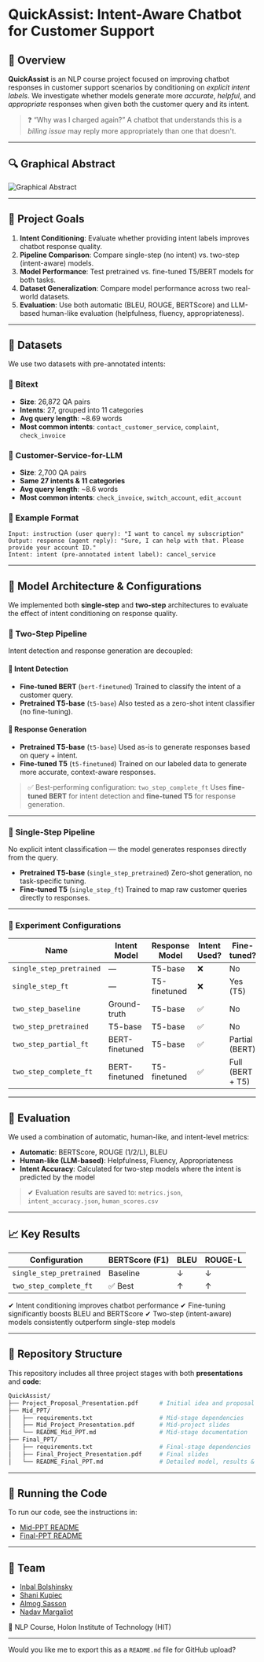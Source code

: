 # QuickAssist: Intent-Aware Chatbot for Customer Support

## 🧠 Overview

**QuickAssist** is an NLP course project focused on improving chatbot responses in customer support scenarios by conditioning on *explicit intent labels*. We investigate whether models generate more *accurate*, *helpful*, and *appropriate* responses when given both the customer query and its intent.

> ❓ “Why was I charged again?”
> A chatbot that understands this is a *billing issue* may reply more appropriately than one that doesn't.

---

## 🔍 Graphical Abstract

![Graphical Abstract](https://github.com/user-attachments/assets/0d0d9f3c-bef1-4430-939f-4c65823a5468)

---

## 🎯 Project Goals

1. **Intent Conditioning**: Evaluate whether providing intent labels improves chatbot response quality.
2. **Pipeline Comparison**: Compare single-step (no intent) vs. two-step (intent-aware) models.
3. **Model Performance**: Test pretrained vs. fine-tuned T5/BERT models for both tasks.
4. **Dataset Generalization**: Compare model performance across two real-world datasets.
5. **Evaluation**: Use both automatic (BLEU, ROUGE, BERTScore) and LLM-based human-like evaluation (helpfulness, fluency, appropriateness).

---

## 📁 Datasets

We use two datasets with pre-annotated intents:

### 📌 Bitext

* **Size**: 26,872 QA pairs
* **Intents**: 27, grouped into 11 categories
* **Avg query length**: \~8.69 words
* **Most common intents**: `contact_customer_service`, `complaint`, `check_invoice`

### 📌 Customer-Service-for-LLM

* **Size**: 2,700 QA pairs
* **Same 27 intents & 11 categories**
* **Avg query length**: \~8.6 words
* **Most common intents**: `check_invoice`, `switch_account`, `edit_account`

### 🔹 Example Format

```
Input: instruction (user query): "I want to cancel my subscription"  
Output: response (agent reply): "Sure, I can help with that. Please provide your account ID."  
Intent: intent (pre-annotated intent label): cancel_service  
```

---

## 🧠 Model Architecture & Configurations

We implemented both **single-step** and **two-step** architectures to evaluate the effect of intent conditioning on response quality.

### 🧩 Two-Step Pipeline

Intent detection and response generation are decoupled:

#### 🔹 Intent Detection

* **Fine-tuned BERT** (`bert-finetuned`)
  Trained to classify the intent of a customer query.
* **Pretrained T5-base** (`t5-base`)
  Also tested as a zero-shot intent classifier (no fine-tuning).

#### 🔹 Response Generation

* **Pretrained T5-base** (`t5-base`)
  Used as-is to generate responses based on query + intent.
* **Fine-tuned T5** (`t5-finetuned`)
  Trained on our labeled data to generate more accurate, context-aware responses.

> ✅ Best-performing configuration: `two_step_complete_ft`
> Uses **fine-tuned BERT** for intent detection and **fine-tuned T5** for response generation.

---

### 🧩 Single-Step Pipeline

No explicit intent classification — the model generates responses directly from the query.

* **Pretrained T5-base** (`single_step_pretrained`)
  Zero-shot generation, no task-specific tuning.
* **Fine-tuned T5** (`single_step_ft`)
  Trained to map raw customer queries directly to responses.

---

### 🔧 Experiment Configurations

| Name                     | Intent Model   | Response Model | Intent Used? | Fine-tuned?      |
| ------------------------ | -------------- | -------------- | ------------ | ---------------- |
| `single_step_pretrained` | —              | T5-base        | ❌            | No               |
| `single_step_ft`         | —              | T5-finetuned   | ❌            | Yes (T5)         |
| `two_step_baseline`      | Ground-truth   | T5-base        | ✅            | No               |
| `two_step_pretrained`    | T5-base        | T5-base        | ✅            | No               |
| `two_step_partial_ft`    | BERT-finetuned | T5-base        | ✅            | Partial (BERT)   |
| `two_step_complete_ft`   | BERT-finetuned | T5-finetuned   | ✅            | Full (BERT + T5) |

---

## 🧪 Evaluation

We used a combination of automatic, human-like, and intent-level metrics:

* **Automatic**: BERTScore, ROUGE (1/2/L), BLEU
* **Human-like (LLM-based)**: Helpfulness, Fluency, Appropriateness
* **Intent Accuracy**: Calculated for two-step models where the intent is predicted by the model

> ✔ Evaluation results are saved to: `metrics.json`, `intent_accuracy.json`, `human_scores.csv`

---

## 📈 Key Results

| Configuration            | BERTScore (F1) | BLEU | ROUGE-L |
| ------------------------ | -------------- | ---- | ------- |
| `single_step_pretrained` | Baseline       | ↓    | ↓       |
| `two_step_complete_ft`   | ✅ Best         | ↑    | ↑       |

✔ Intent conditioning improves chatbot performance
✔ Fine-tuning significantly boosts BLEU and BERTScore
✔ Two-step (intent-aware) models consistently outperform single-step models

---

## 📂 Repository Structure

This repository includes all three project stages with both **presentations** and **code**:

```bash
QuickAssist/
├── Project_Proposal_Presentation.pdf      # Initial idea and proposal
├── Mid_PPT/
│   ├── requirements.txt                   # Mid-stage dependencies
│   ├── Mid_Project_Presentation.pdf       # Mid-project slides
│   └── README_Mid_PPT.md                  # Mid-stage documentation
├── Final_PPT/
│   ├── requirements.txt                   # Final-stage dependencies
│   ├── Final_Project_Presentation.pdf     # Final slides
│   └── README_Final_PPT.md                # Detailed model, results & evaluation
```

---

## 🧪 Running the Code

To run our code, see the instructions in:

* [Mid-PPT README](https://github.com/shaniKupiec/QuickAssist/blob/main/Mid_PPT/README_Mid_PPT.md)
* [Final-PPT README](https://github.com/shaniKupiec/QuickAssist/blob/main/Final_PPT/README_Final_PPT.md)

---

## 👥 Team

* [Inbal Bolshinsky](https://github.com/InbalBolshinsky)
* [Shani Kupiec](https://github.com/shaniKupiec)
* [Almog Sasson](https://github.com/Almog-Sasson)
* [Nadav Margaliot](https://github.com/NadavMargaliot)

📍 NLP Course, Holon Institute of Technology (HIT)

---

Would you like me to export this as a `README.md` file for GitHub upload?
